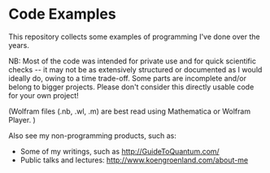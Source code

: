 # Code Examples

This repository collects some examples of programming I've done over the years. 

NB: Most of the code was intended for private use and for quick scientific checks -- it may not be as extensively structured or documented as I would ideally do, owing to a time trade-off. Some parts are incomplete and/or belong to bigger projects. Please don't consider this directly usable code for your own project!

(Wolfram files (.nb, .wl, .m) are best read using Mathematica or Wolfram Player. )

Also see my non-programming products, such as:
- Some of my writings, such as http://GuideToQuantum.com/
- Public talks and lectures: http://www.koengroenland.com/about-me 

